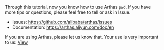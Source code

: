 Through this tutorial, now you know how to use Arthas `pwd`. If you have more tips or questions, please feel free to tell or ask in Issue.

* Issues: https://github.com/alibaba/arthas/issues
* Documentation: https://arthas.aliyun.com/doc/en

If you are using Arthas, please let us know that. Your use is very important to us: [View](https://github.com/alibaba/arthas/issues/111)
